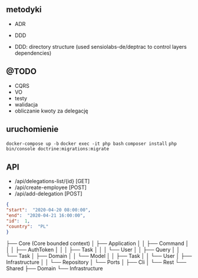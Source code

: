 ## metodyki

* ADR
* DDD

* DDD: directory structure (used sensiolabs-de/deptrac to control layers dependencies)

## @TODO

* CQRS
* VO
* testy
* walidacja
* obliczanie kwoty za delegację

## uruchomienie
`docker-compose up -b`
`docker exec -it php bash`
`composer install`
`php bin/console doctrine:migrations:migrate`

## API

* /api/delegations-list/{id} [GET]
* /api/create-employee [POST]
* /api/add-delegation [POST]
```json
{
"start":  "2020-04-20 08:00:00",
"end":  "2020-04-21 16:00:00",
"id":  1,
"country":  "PL"
}
```

├── Core (Core bounded context)
│   ├── Application
│   │   ├── Command
│   │   │   ├── AuthToken
│   │   │   ├── Task
│   │   │   └── User
│   │   ├── Query
│   │       └── Task
│   ├── Domain
│   │   └── Model
│   │       ├── Task
│   │       └── User
│   ├── Infrastructure
│   │   └── Repository
│   └── Ports
│       ├── Cli
│       └── Rest
└── Shared
    ├── Domain
    └── Infrastructure
